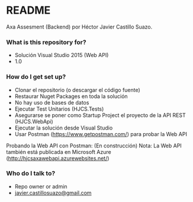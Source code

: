 # README #

Axa Assesment (Backend) por Héctor Javier Castillo Suazo.

### What is this repository for? ###

* Solución Visual Studio 2015 (Web API)
* 1.0

### How do I get set up? ###

* Clonar el repositorio (o descargar el código fuente)
* Restaurar Nuget Packages en toda la solución
* No hay uso de bases de datos
* Ejecutar Test Unitarios (HJCS.Tests)
* Asegurarse se poner como Startup Project el proyecto de la API REST (HJCS.WebApi)
* Ejecutar la solución desde Visual Studio
* Usar Postman (https://www.getpostman.com/) para probar la Web API 

Probando la Web API con Postman:
(En construcción)
Nota: La Web API también está publicada en Microsoft Azure (http://hjcsaxawebapi.azurewebsites.net/)


### Who do I talk to? ###

* Repo owner or admin
* javier.castillosuazo@gmail.com